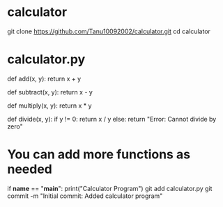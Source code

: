 # calculator
git clone https://github.com/Tanu10092002/calculator.git
cd calculator
# calculator.py

def add(x, y):
    return x + y

def subtract(x, y):
    return x - y

def multiply(x, y):
    return x * y

def divide(x, y):
    if y != 0:
        return x / y
    else:
        return "Error: Cannot divide by zero"

# You can add more functions as needed

if __name__ == "__main__":
    print("Calculator Program")
git add calculator.py
git commit -m "Initial commit: Added calculator program"


